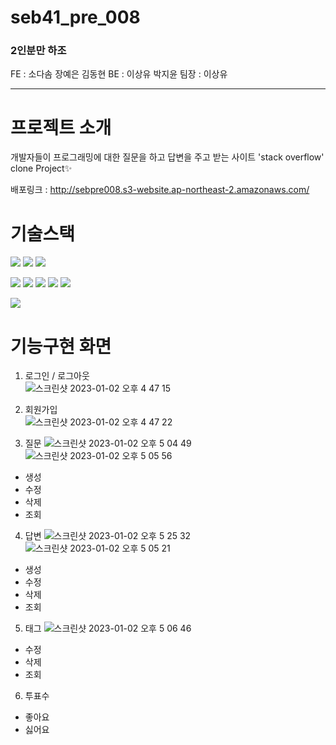 # seb41_pre_008

### 2인분만 하조
FE : 소다솜 장예은 김동현
BE : 이상유 박지윤
팀장 : 이상유

-------

# 프로젝트 소개
개발자들이 프로그래밍에 대한 질문을 하고 답변을 주고 받는 사이트 'stack overflow' clone Project✨

배포링크 : http://sebpre008.s3-website.ap-northeast-2.amazonaws.com/

# 기술스택
<img src="https://img.shields.io/badge/javascript-F7DF1E?style=for-the-badge&logo=javascript&logoColor=black"> <img src="https://img.shields.io/badge/react-61DAFB?style=for-the-badge&logo=react&logoColor=black"> <img src="https://img.shields.io/badge/styledcomponents-DB7093?style=for-the-badge&logo=styled-components&logoColor=black">

<img src="https://img.shields.io/badge/java-007396?style=for-the-badge&logo=java&logoColor=white"> <img src="https://img.shields.io/badge/spring-6DB33F?style=for-the-badge&logo=spring&logoColor=white"> <img src="https://img.shields.io/badge/springboot-6DB33F?style=for-the-badge&logo=springboot&logoColor=white"> <img src="https://img.shields.io/badge/springsecurity-6DB33F?style=for-the-badge&logo=springsecurity&logoColor=white"> <img src="https://img.shields.io/badge/mysql-4479A1?style=for-the-badge&logo=mysql&logoColor=white">

<img src="https://img.shields.io/badge/amazonaws-232F3E?style=for-the-badge&logo=amazonaws&logoColor=white">

# 기능구현 화면
1. 로그인 / 로그아웃 <br/>
![스크린샷 2023-01-02 오후 4 47 15](https://user-images.githubusercontent.com/67542755/210205254-002c6063-ee26-4c0d-94bb-30517e9a8c17.png)

2. 회원가입 <br/>
![스크린샷 2023-01-02 오후 4 47 22](https://user-images.githubusercontent.com/67542755/210205261-63d2d0cd-ff0e-49ad-943c-702430622078.png)


3. 질문
![스크린샷 2023-01-02 오후 5 04 49](https://user-images.githubusercontent.com/73947931/210211211-8d84b7e3-2752-4fd6-9dd1-c195ce35d563.png)
![스크린샷 2023-01-02 오후 5 05 56](https://user-images.githubusercontent.com/73947931/210211282-ef09cc5b-6568-43ac-925e-8a5e5b4796f9.png)
  - 생성
  - 수정
  - 삭제
  - 조회

4. 답변
![스크린샷 2023-01-02 오후 5 25 32](https://user-images.githubusercontent.com/73947931/210208792-0f6b2180-c459-4c2b-82f4-2149e36c5479.png)
![스크린샷 2023-01-02 오후 5 05 21](https://user-images.githubusercontent.com/73947931/210208851-221d22d1-9f19-4abf-904a-00788b85a9bc.png)
  - 생성
  - 수정
  - 삭제
  - 조회
5. 태그
![스크린샷 2023-01-02 오후 5 06 46](https://user-images.githubusercontent.com/73947931/210208659-b38cc51f-2f3d-4e1c-81bb-a165febf485e.png)
  - 수정
  - 삭제
  - 조회
6. 투표수
  - 좋아요 
  - 싫어요
